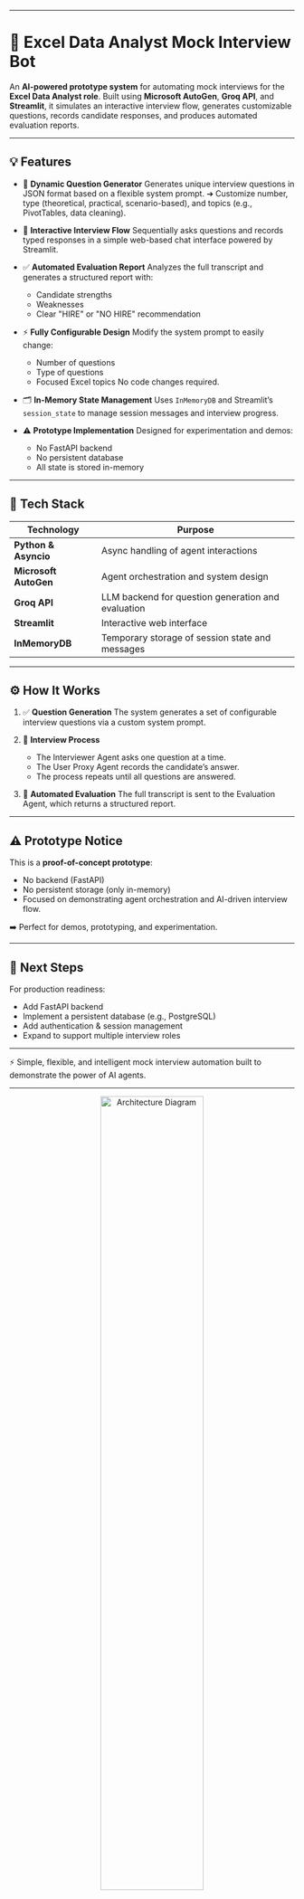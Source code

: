 
---

# 🤖 Excel Data Analyst Mock Interview Bot

An **AI-powered prototype system** for automating mock interviews for the **Excel Data Analyst role**.
Built using **Microsoft AutoGen**, **Groq API**, and **Streamlit**, it simulates an interactive interview flow, generates customizable questions, records candidate responses, and produces automated evaluation reports.

---

## 💡 Features

* 📝 **Dynamic Question Generator**
  Generates unique interview questions in JSON format based on a flexible system prompt.
  ➔ Customize number, type (theoretical, practical, scenario-based), and topics (e.g., PivotTables, data cleaning).

* 💬 **Interactive Interview Flow**
  Sequentially asks questions and records typed responses in a simple web-based chat interface powered by Streamlit.

* ✅ **Automated Evaluation Report**
  Analyzes the full transcript and generates a structured report with:

  * Candidate strengths
  * Weaknesses
  * Clear "HIRE" or "NO HIRE" recommendation

* ⚡️ **Fully Configurable Design**
  Modify the system prompt to easily change:

  * Number of questions
  * Type of questions
  * Focused Excel topics
    No code changes required.

* 🗂️ **In-Memory State Management**
  Uses `InMemoryDB` and Streamlit’s `session_state` to manage session messages and interview progress.

* ⚠️ **Prototype Implementation**
  Designed for experimentation and demos:

  * No FastAPI backend
  * No persistent database
  * All state is stored in-memory

---

## 🧱 Tech Stack

| Technology            | Purpose                                            |
| --------------------- | -------------------------------------------------- |
| **Python & Asyncio**  | Async handling of agent interactions               |
| **Microsoft AutoGen** | Agent orchestration and system design              |
| **Groq API**          | LLM backend for question generation and evaluation |
| **Streamlit**         | Interactive web interface                          |
| **InMemoryDB**        | Temporary storage of session state and messages    |

---

## ⚙️ How It Works

1. ✅ **Question Generation**
   The system generates a set of configurable interview questions via a custom system prompt.

2. 💬 **Interview Process**

   * The Interviewer Agent asks one question at a time.
   * The User Proxy Agent records the candidate’s answer.
   * The process repeats until all questions are answered.

3. 📄 **Automated Evaluation**
   The full transcript is sent to the Evaluation Agent, which returns a structured report.

---

## ⚠️ Prototype Notice

This is a **proof-of-concept prototype**:

* No backend (FastAPI)
* No persistent storage (only in-memory)
* Focused on demonstrating agent orchestration and AI-driven interview flow.

➡️ Perfect for demos, prototyping, and experimentation.

---

## 🚀 Next Steps

For production readiness:

* Add FastAPI backend
* Implement a persistent database (e.g., PostgreSQL)
* Add authentication & session management
* Expand to support multiple interview roles

---

⚡️ Simple, flexible, and intelligent mock interview automation built to demonstrate the power of AI agents.

---

<p align="center">
  <img src="https://user-images.githubusercontent.com/your-username/architecture-diagram.png" alt="Architecture Diagram" width="60%">
</p>

---

